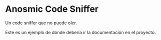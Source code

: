 # Anosmic Code Sniffer

Un code sniffer que no puede oler.

Este es un ejemplo de dónde debería ir la documentación en el proyecto.